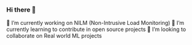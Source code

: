 ### Hi there 👋

🔭 I’m currently working on NILM (Non-Intrusive Load Monitoring)
🌱 I’m currently learning to contribute in open source projects
👯 I’m looking to collaborate on Real world ML projects


<!--
**Ninad-Golatkar/Ninad-Golatkar** is a ✨ _special_ ✨ repository because its `README.md` (this file) appears on your GitHub profile.

Here are some ideas to get you started:

- 🔭 I’m currently working on ...
- 🌱 I’m currently learning ...
- 👯 I’m looking to collaborate on ...
- 🤔 I’m looking for help with ...
- 💬 Ask me about ...
- 📫 How to reach me: ...
- 😄 Pronouns: ...
- ⚡ Fun fact: ...
-->
